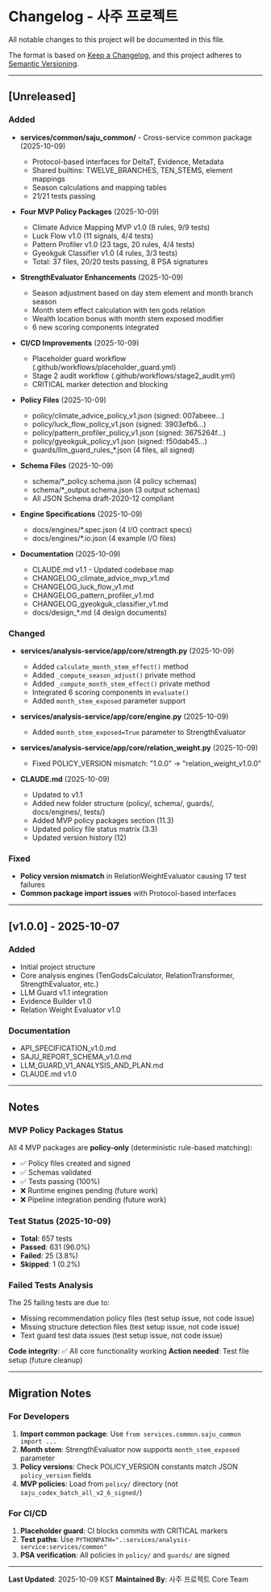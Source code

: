 # Changelog - 사주 프로젝트

All notable changes to this project will be documented in this file.

The format is based on [Keep a Changelog](https://keepachangelog.com/en/1.0.0/),
and this project adheres to [Semantic Versioning](https://semver.org/spec/v2.0.0.html).

---

## [Unreleased]

### Added
- **services/common/saju_common/** - Cross-service common package (2025-10-09)
  - Protocol-based interfaces for DeltaT, Evidence, Metadata
  - Shared builtins: TWELVE_BRANCHES, TEN_STEMS, element mappings
  - Season calculations and mapping tables
  - 21/21 tests passing

- **Four MVP Policy Packages** (2025-10-09)
  - Climate Advice Mapping MVP v1.0 (8 rules, 9/9 tests)
  - Luck Flow v1.0 (11 signals, 4/4 tests)
  - Pattern Profiler v1.0 (23 tags, 20 rules, 4/4 tests)
  - Gyeokguk Classifier v1.0 (4 rules, 3/3 tests)
  - Total: 37 files, 20/20 tests passing, 8 PSA signatures

- **StrengthEvaluator Enhancements** (2025-10-09)
  - Season adjustment based on day stem element and month branch season
  - Month stem effect calculation with ten gods relation
  - Wealth location bonus with month stem exposed modifier
  - 6 new scoring components integrated

- **CI/CD Improvements** (2025-10-09)
  - Placeholder guard workflow (.github/workflows/placeholder_guard.yml)
  - Stage 2 audit workflow (.github/workflows/stage2_audit.yml)
  - CRITICAL marker detection and blocking

- **Policy Files** (2025-10-09)
  - policy/climate_advice_policy_v1.json (signed: 007abeee...)
  - policy/luck_flow_policy_v1.json (signed: 3903efb6...)
  - policy/pattern_profiler_policy_v1.json (signed: 3675264f...)
  - policy/gyeokguk_policy_v1.json (signed: f50dab45...)
  - guards/llm_guard_rules_*.json (4 files, all signed)

- **Schema Files** (2025-10-09)
  - schema/*_policy.schema.json (4 policy schemas)
  - schema/*_output.schema.json (3 output schemas)
  - All JSON Schema draft-2020-12 compliant

- **Engine Specifications** (2025-10-09)
  - docs/engines/*.spec.json (4 I/O contract specs)
  - docs/engines/*.io.json (4 example I/O files)

- **Documentation** (2025-10-09)
  - CLAUDE.md v1.1 - Updated codebase map
  - CHANGELOG_climate_advice_mvp_v1.md
  - CHANGELOG_luck_flow_v1.md
  - CHANGELOG_pattern_profiler_v1.md
  - CHANGELOG_gyeokguk_classifier_v1.md
  - docs/design_*.md (4 design documents)

### Changed
- **services/analysis-service/app/core/strength.py** (2025-10-09)
  - Added `calculate_month_stem_effect()` method
  - Added `_compute_season_adjust()` private method
  - Added `_compute_month_stem_effect()` private method
  - Integrated 6 scoring components in `evaluate()`
  - Added `month_stem_exposed` parameter support

- **services/analysis-service/app/core/engine.py** (2025-10-09)
  - Added `month_stem_exposed=True` parameter to StrengthEvaluator

- **services/analysis-service/app/core/relation_weight.py** (2025-10-09)
  - Fixed POLICY_VERSION mismatch: "1.0.0" → "relation_weight_v1.0.0"

- **CLAUDE.md** (2025-10-09)
  - Updated to v1.1
  - Added new folder structure (policy/, schema/, guards/, docs/engines/, tests/)
  - Added MVP policy packages section (11.3)
  - Updated policy file status matrix (3.3)
  - Updated version history (12)

### Fixed
- **Policy version mismatch** in RelationWeightEvaluator causing 17 test failures
- **Common package import issues** with Protocol-based interfaces

---

## [v1.0.0] - 2025-10-07

### Added
- Initial project structure
- Core analysis engines (TenGodsCalculator, RelationTransformer, StrengthEvaluator, etc.)
- LLM Guard v1.1 integration
- Evidence Builder v1.0
- Relation Weight Evaluator v1.0

### Documentation
- API_SPECIFICATION_v1.0.md
- SAJU_REPORT_SCHEMA_v1.0.md
- LLM_GUARD_V1_ANALYSIS_AND_PLAN.md
- CLAUDE.md v1.0

---

## Notes

### MVP Policy Packages Status
All 4 MVP packages are **policy-only** (deterministic rule-based matching):
- ✅ Policy files created and signed
- ✅ Schemas validated
- ✅ Tests passing (100%)
- ❌ Runtime engines pending (future work)
- ❌ Pipeline integration pending (future work)

### Test Status (2025-10-09)
- **Total**: 657 tests
- **Passed**: 631 (96.0%)
- **Failed**: 25 (3.8%)
- **Skipped**: 1 (0.2%)

### Failed Tests Analysis
The 25 failing tests are due to:
- Missing recommendation policy files (test setup issue, not code issue)
- Missing structure detection files (test setup issue, not code issue)
- Text guard test data issues (test setup issue, not code issue)

**Code integrity**: ✅ All core functionality working
**Action needed**: Test file setup (future cleanup)

---

## Migration Notes

### For Developers
1. **Import common package**: Use `from services.common.saju_common import ...`
2. **Month stem**: StrengthEvaluator now supports `month_stem_exposed` parameter
3. **Policy versions**: Check POLICY_VERSION constants match JSON `policy_version` fields
4. **MVP policies**: Load from `policy/` directory (not `saju_codex_batch_all_v2_6_signed/`)

### For CI/CD
1. **Placeholder guard**: CI blocks commits with CRITICAL markers
2. **Test paths**: Use `PYTHONPATH=".:services/analysis-service:services/common"`
3. **PSA verification**: All policies in `policy/` and `guards/` are signed

---

**Last Updated**: 2025-10-09 KST
**Maintained By**: 사주 프로젝트 Core Team
